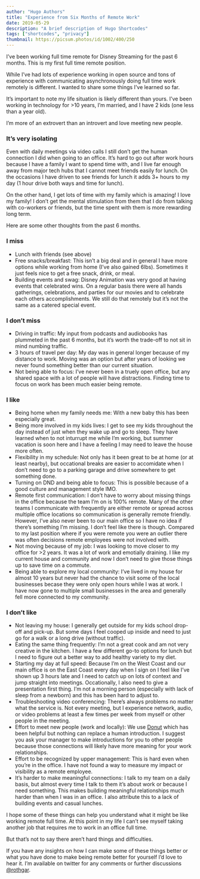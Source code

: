 ```yaml
---
author: "Hugo Authors"
title: "Experience from Six Months of Remote Work"
date: 2019-05-29
description: "A brief description of Hugo Shortcodes"
tags: ["shortcodes", "privacy"]
thumbnail: https://picsum.photos/id/1002/400/250
---
```


I’ve been working full time remote for Disney Streaming for the past 6 months. This is my first full time remote position.

While I’ve had lots of experience working in open source and tons of experience with communicating asynchronously doing full time work remotely is different. I wanted to share some things I’ve learned so far.

It’s important to note my life situation is likely different than yours. I’ve been working in technology for >10 years, I’m married, and I have 2 kids (one less than a year old).

I’m more of an extrovert than an introvert and love meeting new people.

### It’s very isolating

Even with daily meetings via video calls I still don’t get the human connection I did when going to an office. It’s hard to go out after work hours because I have a family I want to spend time with, and I live far enough away from major tech hubs that I cannot meet friends easily for lunch. On the occasions I have driven to see friends for lunch it adds 3+ hours to my day (1 hour drive both ways and time for lunch).

On the other hand, I get lots of time with my family which is amazing! I love my family! I don’t get the mental stimulation from them that I do from talking with co-workers or friends, but the time spent with them is more rewarding long term.

Here are some other thoughts from the past 6 months.

### I miss

- Lunch with friends (see above)
- Free snacks/breakfast: This isn’t a big deal and in general I have more options while working from home (I’ve also gained 6lbs). Sometimes it just feels nice to get a free snack, drink, or meal.
- Building events and swag: Disney Animation was very good at having events that celebrated wins. On a regular basis there were all hands gatherings, celebrations, and parties for our movies and to celebrate each others accomplishments. We still do that remotely but it’s not the same as a catered special event.

### I don’t miss

- Driving in traffic: My input from podcasts and audiobooks has plummeted in the past 6 months, but it’s worth the trade-off to not sit in mind numbing traffic.
- 3 hours of travel per day: My day was in general longer because of my distance to work. Moving was an option but after years of looking we never found something better than our current situation.
- Not being able to focus: I’ve never been in a truely open office, but any shared space with a lot of people will have distractions. Finding time to focus on work has been much easier being remote.

### I like

- Being home when my family needs me: With a new baby this has been especially great.
- Being more involved in my kids lives: I get to see my kids throughout the day instead of just when they wake up and go to sleep. They have learned when to not inturrupt me while I’m working, but summer vacation is soon here and I have a feeling I may need to leave the house more often.
- Flexibility in my schedule: Not only has it been great to be at home (or at least nearby), but occational breaks are easier to accomidate when I don’t need to go to a parking garage and drive somewhere to get something done.
- Turning on DND and being able to focus: This is possible because of a good culture and management style IMO.
- Remote first communication: I don’t have to worry about missing things in the office because the team I’m on is 100% remote. Many of the other teams I communicate with frequently are either remote or spread across multiple office locations so communication is generally remote friendly. However, I’ve also never been to our main office so I have no idea if there’s something I’m missing. I don’t feel like there is though. Compared to my last position where if you were remote you were an outlier there was often decisions remote employees were not involved with.
- Not moving because of my job: I was looking to move closer to my office for >2 years. It was a lot of work and emotially draining. I like my current house and community and now I don’t need to give those things up to save time on a commute.
- Being able to explore my local community: I’ve lived in my house for almost 10 years but never had the chance to visit some of the local businesses becase they were only open hours while I was at work. I have now gone to multiple small businesses in the area and generally fell more connected to my community.

### I don’t like

- Not leaving my house: I generally get outside for my kids school drop-off and pick-up. But some days I feel cooped up inside and need to just go for a walk or a long drive (without traffic).
- Eating the same thing frequently: I’m not a great cook and am not very creative in the kitchen. I have a few different go-to options for lunch but I need to figure out a better way to add healthy variety to my diet.
- Starting my day at full speed: Because I’m on the West Coast and our main office is on the East Coast every day when I sign on I feel like I’ve shown up 3 hours late and I need to catch up on lots of context and jump straight into meetings. Occationally, I also need to give a presentation first thing. I’m not a morning person (especially with lack of sleep from a newborn) and this has been hard to adjust to.
- Troubleshooting video conferencing: There’s always problems no matter what the service is. Not every meeting, but I experience network, audio, or video problems at least a few times per week from myself or other people in the meeting.
- Effort to meet new people (work and locally): We use [Donut](https://www.donut.com/) which has been helpful but nothing can replace a human introduction. I suggest you ask your manager to make introductions for you to other people because those connections will likely have more meaning for your work relationships.
- Effort to be recognized by upper management: This is hard even when you’re in the office. I have not found a way to measure my impact or visibility as a remote employee.
- It’s harder to make meaningful connections: I talk to my team on a daily basis, but almost every time I talk to them it’s about work or because I need something. This makes building meaningful relationships much harder than when I was in an office. I also attribute this to a lack of building events and casual lunches.

I hope some of these things can help you understand what it might be like working remote full time. At this point in my life I can’t see myself taking another job that requires me to work in an office full time.

But that’s not to say there aren’t hard things and difficulties.

If you have any insights on how I can make some of these things better or what you have done to make being remote better for yourself I’d love to hear it. I’m available on twitter for any comments or further discussions [@rothgar](https://twitter.com/rothgar).
